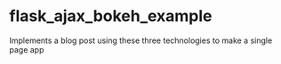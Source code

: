 # flask_ajax_bokeh_example
Implements a blog post using these three technologies to make a single page app
